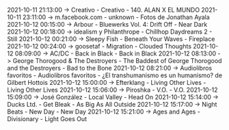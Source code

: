 2021-10-11 21:13:00 -> Creativo - Creativo - 140. ALAN X EL MUNDO
2021-10-11 23:11:00 -> m.facebook.com - unknown - Fotos de Jonathan Ayala
2021-10-12 00:15:00 -> Arbour - Bluewerks Vol. 4: Drift Off - Near Dark
2021-10-12 00:18:00 -> idealism y Philanthrope - Chillhop Daydreams 2 - Still
2021-10-12 00:21:00 -> Sleepy Fish - Beneath Your Waves - Fireplace
2021-10-12 00:24:00 -> goosetaf - Migration - Clouded Thoughts
2021-10-12 08:09:00 -> AC/DC - Back in Black - Back in Black
2021-10-12 08:13:00 -> George Thorogood & The Destroyers - The Baddest of George Thorogood and the Destroyers - Bad to the Bone
2021-10-12 08:21:00 -> Audiolibros favoritos - Audiolibros favoritos - ¿El transhumanismo es un humanismo? de Gilbert Hottois
2021-10-12 15:00:00 -> Efterklang - Living Other Lives - Living Other Lives
2021-10-12 15:06:00 -> Piroshka - V.O. - V.O.
2021-10-12 15:09:00 -> José González - Local Valley - Head On
2021-10-12 15:14:00 -> Ducks Ltd. - Get Bleak - As Big As All Outside
2021-10-12 15:17:00 -> Night Beats - New Day - New Day
2021-10-12 15:21:00 -> Ages and Ages - Divisionary - Light Goes Out
